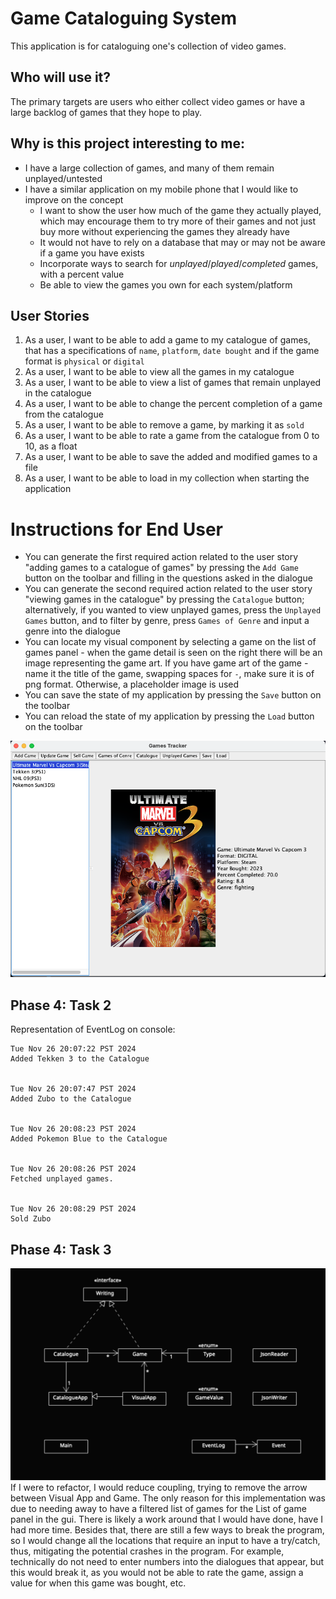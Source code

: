 # Game Cataloguing System
This application is for cataloguing one's collection of video games.

## Who will use it?
The primary targets are users who either collect video games or have a large backlog of games that they hope to play.

## Why is this project interesting to me:
- I have a large collection of games, and many of them remain unplayed/untested
- I have a similar application on my mobile phone that I would like to improve on the concept
    - I want to show the user how much of the game they actually played, which may encourage them to try more of their games and not just buy more without experiencing the games they already have
    - It would not have to rely on a database that may or may not be aware if a game you have exists
    - Incorporate ways to search for *unplayed*/*played*/*completed* games, with a percent value
    - Be able to view the games you own for each system/platform

## User Stories
1. As a user, I want to be able to add a game to my catalogue of games, that has a specifications of `name`, `platform`, `date bought` and if the game format is `physical` or `digital`
1. As a user, I want to be able to view all the games in my catalogue
1. As a user, I want to be able to view a list of games that remain unplayed in the catalogue
1. As a user, I want to be able to change the percent completion of a game from the catalogue
1. As a user, I want to be able to remove a game, by marking it as `sold`
1. As a user, I want to be able to rate a game from the catalogue from 0 to 10, as a float
1. As a user, I want to be able to save the added and modified games to a file
1. As a user, I want to be able to load in my collection when starting the application

# Instructions for End User

- You can generate the first required action related to the user story "adding games to a catalogue of games" by pressing the `Add Game` button on the toolbar and filling in the questions asked in the dialogue
- You can generate the second required action related to the user story "viewing games in the catalogue" by pressing the `Catalogue` button; alternatively, if you wanted to view unplayed games, press the `Unplayed Games` button, and to filter by genre, press `Games of Genre` and input a genre into the dialogue
- You can locate my visual component by selecting a game on the list of games panel - when the game detail is seen on the right there will be an image representing the game art. If you have game art of the game - name it the title of the game, swapping spaces for `-`, make sure it is of png format. Otherwise, a placeholder image is used
- You can save the state of my application by pressing the `Save` button on the toolbar
- You can reload the state of my application by pressing the `Load` button on the toolbar

![Application](screenshot.png)

## Phase 4: Task 2
Representation of EventLog on console:
```
Tue Nov 26 20:07:22 PST 2024
Added Tekken 3 to the Catalogue


Tue Nov 26 20:07:47 PST 2024
Added Zubo to the Catalogue


Tue Nov 26 20:08:23 PST 2024
Added Pokemon Blue to the Catalogue


Tue Nov 26 20:08:26 PST 2024
Fetched unplayed games.


Tue Nov 26 20:08:29 PST 2024
Sold Zubo

```
## Phase 4: Task 3
![Diagram](UML_Design_Diagram.png)
If I were to refactor, I would reduce coupling, trying to remove the arrow between Visual App and Game. The only reason for this implementation was due to needing away to have a filtered list of games for the List of game panel in the gui. There is likely a work around that I would have done, have I had more time. Besides that, there are still a few ways to break the program, so I would change all the locations that require an input to have a try/catch, thus, mitigating the potential crashes in the program. For example, technically do not need to enter numbers into the dialogues that appear, but this would break it, as you would not be able to rate the game, assign a value for when this game was bought, etc.

